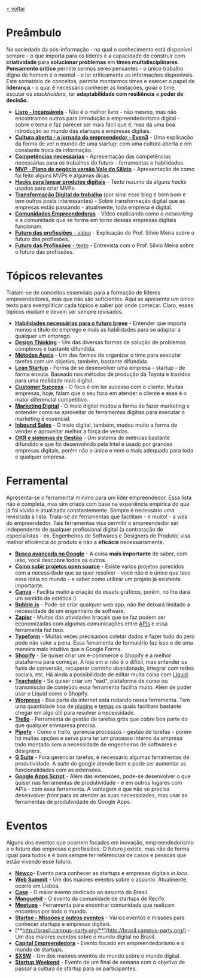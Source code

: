 [< voltar](https://productsandhacks.com)

# Preâmbulo

Na sociedade da pós-informação - na qual o conhecimento está disponível sempre - o que importa para os líderes é a capacidade de construir com **criatividade** para **solucionar problemas** em **times multidisciplinares**. **Pensamento crítico** permite sermos seres pensantes - o único trabalho dígno do homem é o mental - e ler criticamente as informações disponíveis. Este somatório de conceitos, permite montarmos times e exercer o papel de **liderança** - o qual é necessário conhecer as limitações, guiar o time, escutar os *stackholders*, ter **adaptabilidade com resiliência** e **poder de decisão**. 

  * [**Livro - Incansáveis**](https://www.amazon.com.br/Incansáveis-empreendedores-tradicionais-oportunidades-transformadoras-ebook/dp/B01LWTXMS4?tag=goog0ef-20&smid=A18CNA8NWQSYHH&ascsubtag=d4710ba9-5c8e-411c-8a1a-2cf784823f24) - Não é o melhor livro - não mesmo, mas não encontramos outros para introdução a empreendedorismo digital - sobre o tema e faz parecer ser mais fácil que é, mas dá uma boa introdução ao mundo das startups e empresas digitais.
  * [**Cultura aberta - a jornada do empreendedor - Even3**](https://medium.com/bastidores-even3/a-jornada-da-even3-do-zero-ao-seu-primeiro-investimento-d3caa58d32f5) - Uma explicação da forma de ver o mundo de uma startup: com uma cultura aberta e em constante troca de informação.
  * [**Competências necessárias**](https://go.efrem.io/ID-empreendedores) - Apresentação das competências necessárias para os trabalhos do futuro - ferramentas e habilidades.
  * [**MVP - Plano de negócio versão Vale do Silício**](https://go.efrem.io/mvp-the-fast-and-the-sujous) - Apresentação de como foi feito alguns MVPs e algumas dicas.   
  * [**Hacks para lançar produtos digitais**](https://blog.manguez.al/5-hacks-para-lançar-um-produto-digital-ec9a10d1c266) - Texto resumo de alguns *hacks* usados para criar MVPs.
  * [**Transformação Digital do trabalho**](http://br.blog.trello.com/transformacao-digital) (por sinal esse blog é bem bom e tem outros posts interessantes) - Sobre transformação digital que as empresas estão passando - atualmente, toda empresa é digital.
  * [**Comunidades Empreendedoras**](https://www.youtube.com/watch?v=HoAi9jjm43w) - Vídeo explicando como o *networking* e a comunidade que se forma em torno dessas empresas digitais funcionam. 
  * [**Futuro das profissiões** - vídeo](https://youtu.be/aPIPQ3Jfohk) - Explicação do Prof. Silvio Meira sobre o futuro das profissões.
  * [**Futuro das Profissões** - texto](http://www.revistahsm.com.br/educacao-executiva/os-6-cs-do-futuro-do-trabalho/) - Entrevista com o Prof. Silvio Meira sobre o futuro das profissões.

# Tópicos relevantes

Tratam-se de conceitos essenciais para a formação de líderes empreendedores, mas que não são suficientes. Aqui se apresenta um único texto para exemplificar cada tópico e saber por onde começar. Claro, esses tópicos mudam e devem ser sempre revisados.

  * [**Habilidades necessárias para o futuro breve**](https://exame.abril.com.br/carreira/10-competencias-que-todo-professional-vai-precisar-ate-2020/) - Entender que importa menos o título do emprego e mais as habilidades para se adaptar a qualquer um emprego.
  * [**Design Thinking**](http://nite.ceuma.br/wiki/doku.php?id=entender-melhor-negocios-digitais) - Um das diversas formas de solução de problemas complexos e bastante difundida.
  * [**Métodos Ágeis**](https://www.culturaagil.com.br/o-que-sao-metodos-ageis/) - Um das formas de organizar o time para executar tarefas com um objetivo, também, bastante difundida.
  * [**Lean Startup**](https://endeavor.org.br/lean-startup/) - Forma de se desenvolver uma empresa - startup - de forma enxuta. Baseado nos métodos de produção da Toyota e trazidos para uma realidade mais digital.
  * [**Customer Success**](https://resultadosdigitais.com.br/blog/customer-success/) - O foco é em ter sucesso com o cliente. Muitas empresas, hoje, falam que o seu foco em atender o cliente e esse é o maior diferencial competitivo.
  * [**Marketing Digital**](https://resultadosdigitais.com.br/marketing-digital/) - O meio digital mudou a forma de fazer marketing e entender como se aproveitar de ferramentas digitias para executar o marketing é essencial.
  * [**Inbound Sales**](https://marketingconteudo.com/inbound-sales/) - O meio digital, também, mudou muito a forma de vender e aproveitar melhor a força de vendas.
  * [**OKR e sistemas de Gestão**](https://endeavor.org.br/gestao-metas-metodologia-okr/) - Um sistema de métricas bastante difundido e que foi desenvolvido pela Intel e usado por grandes empresas digitais, porém não  o único e nem o mais adequado para toda e qualquer empresa. 

# Ferramental  

Apresenta-se o ferramental mínimo para um líder empreendedor. Essa lista não é completa, mas sim criada com base na experiência empírica do que já foi vivido e atualizada constantemente. Sempre é necessário uma revisitada à lista. Trata-se de ferramentas que facilitam - e muito! - a vida do empreendedor. Tais ferramentas visa permitir o empreendedor ser independente de qualquer profissional digital (a contratação de especialistas - ex. Engenheiros de Softwares e Designers de Produto) visa melhor eficiência do produto e não a **eficácia** necessariamente. 

  * [**Busca avançada no Google**](https://resultadosdigitais.com.br/blog/pesquisa-avancada-google/) - A coisa **mais importante** de saber, com isso, você descobre todos os outros.
  * [**Como subir projetos open source**](http://nite.ceuma.br/wiki/doku.php?id=como-utilizar-projetos-open-source) - Existe vários projetos parecidos com a necessidade que se quer resolver - você não é o único que teve essa idéia no mundo - e saber como utilizar um projeto já existente  importante.
  * [**Canva**](https://canva.com) - Facilita muito a criação de *assets* gráficos, porém, no lhe dará um sentido de estética :)
  * [**Bubble.is**](https://bubble.is) - Pode-se criar qualquer web app, não lhe deixará limitado a necessidade de um engenheiro de software.
  * [**Zapier**](https://zapier.com/) - Muitas das atividades braçais que se faz podem ser economizadas com algumas comunicações entre [APIs](https://www.tecmundo.com.br/programacao/1807-o-que-e-api-.htm) e essa ferramenta faz isso.
  * [**Typeform**](https://typeform.com) - Muitas vezes precisamos coletar dados e fazer tudo do zero pode não valer a pena. Essa ferramenta de formulário faz isso e de uma maneira mais intuitiva que o Google Forms.
  * [**Shopify**](https://shopify.com) - Se quiser criar um e-commerce o Shopify é a melhor plataforma para começar. A loja em si não é o difícil, mas entender os funis de conversão, recuperar carrinho abandonado, integrar com redes sociais, etc. Há ainda a possibilidade de editar muita coisa com [Liquid](https://help.shopify.com/themes/liquid/basics). 
  * [**Teachable**](https://teachable.com) - Se quiser criar um "ead", plataforma de curso ou transmissão de conteúdo essa ferramenta facilita muito. Além de poder usar o Liquid como o Shopify.
  * [**Worpress**](https://wordpress.com) - Boa parte da internet está rodando nessa ferramenta. Tem uma quantidade boa de [plugins](https://br.wordpress.org/plugins/) e [temas](https://br.wordpress.org/themes/) os quais facilitam bastante chegar em algo útil para resolver a necessidade.
  * [**Trello**](https://trello.com) - Ferramenta de gestão de tarefas grtis que cobre boa parte do que qualquer emmpresa precisa.
  * [**Pipefy**](https://pipefy.com/) - Como o trello, gerencia processos - gestão de tarefas - porém há muitas opções e serve para ter um processo interno da empresa todo montado sem a necessidade de engenheiros de softwares e designers.
  * [**G Suite**](https://gsuite.google.com.br/) - Fora gerenciar tarefas, é necessário algumas ferramentas de produtividade. A *suite* do google atende bem e pode ser aumentar as funcionalidades com as extensões. 
  * [**Google Apps Script**](https://developers.google.com/apps-script/) - Além das extensões, pode-se desenvolver o que quiser nas ferramentas de produtividade - e em outros lugares com APIs - com essa ferramenta. A vantagem é que não se precisa desenvolver *front* para as atender as suas necessidades, mas usar as ferramentas de produtividade do Google Apps.

# Eventos

Alguns dos eventos que ocorrem focados em inovação, empreendedorismo e o futuro das empresas e profissiões. O futuro j existe, mas não de forma igual para todos e é bom sempre ter refêrencias de casos e pessoas que estão vivendo esse futuro.

  * [**Newco**](https://newco.co)- Evento para conhecer as startups e empresas digitais *in loco*.
  * [**Web Summit**](https://websummit.com) - Um dos maiores eventos sobre o assunto. Atualmente, ocorre em Lisboa.
  * [**Case**](https://case.abstartups.com.br) - O maior evento dedicado ao assunto do Brasil.
  * [**Manguebit**](http://bit.manguez.al) - O evento da comunidade de startups de Recife.
  * [**Meetups**](https://www.meetup.com/) - Ferramenta para encontrar comunidade que realizam encontros por todo o mundo.
  * [**Startse - Missões e outros eventos**](https://startse.com/education) - Vários eventos e missões para conhecer startups e empresas digitais.  
  * [**http://brasil.campus-party.org/**](http://brasil.campus-party.org/) - Um dos maiores eventos sobre o mundo digital no Brasil.
  * [**Capital Empreendedora**](https://www.capitalempreendedora.com) - Evento focado em empreendedorismo e o mundo de startups.
  * [**SXSW**](https://sxsw.com) - Um dos maiores eventos do mundo sobre o mundo digital.
  * [**Startup Weekend**](https://startupweekend.org/) - Evento de um final de semana com o objetivo de passar a cultura de startup para os participantes.


